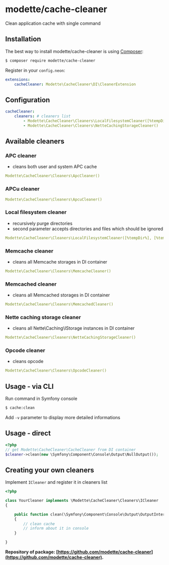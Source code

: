 # modette/cache-cleaner

Clean application cache with single command

## Installation

The best way to install modette/cache-cleaner is using [Composer](http://getcomposer.org/):

```bash
$ composer require modette/cache-cleaner
```

Register in your `config.neon`:

```yaml
extensions:
    cacheCleaner: Modette\CacheCleaner\DI\CleanerExtension
```

## Configuration

```yaml
cacheCleaner:
    cleaners: # cleaners list
        - Modette\CacheCleaner\Cleaners\LocalFilesystemCleaner([%tempDir%])
        - Modette\CacheCleaner\Cleaners\NetteCachingStorageCleaner()
```

## Available cleaners

### APC cleaner

- cleans both user and system APC cache

```yaml
Modette\CacheCleaner\Cleaners\ApcCleaner()
```

### APCu cleaner

```yaml
Modette\CacheCleaner\Cleaners\ApcuCleaner()
```

### Local filesystem cleaner

- recursively purge directories
- second parameter accepts directories and files which should be ignored

```yaml
Modette\CacheCleaner\Cleaners\LocalFilesystemCleaner([%tempDir%], [%tempDir%/ignored/])
```

### Memcache cleaner

- cleans all Memcache storages in DI container

```yaml
Modette\CacheCleaner\Cleaners\MemcacheCleaner()
```

### Memcached cleaner

- cleans all Memcached storages in DI container

```yaml
Modette\CacheCleaner\Cleaners\MemcachedCleaner()
```

### Nette caching storage cleaner

- cleans all Nette\Caching\IStorage instances in DI container

```yaml
Modette\CacheCleaner\Cleaners\NetteCachingStorageCleaner()
```

### Opcode cleaner

- cleans opcode

```yaml
Modette\CacheCleaner\Cleaners\OpcodeCleaner()
```

## Usage - via CLI

Run command in Symfony console

```bash
$ cache:clean
```

Add `-v` parameter to display more detailed informations

## Usage - direct

```php
<?php
// get Modette\CacheCleaner\CacheCleaner from DI container
$cleaner->clean(new \Symfony\Component\Console\Output\NullOutput());
```

## Creating your own cleaners

Implement `ICleaner` and register it in cleaners list

```php
<?php

class YourCleaner implements \Modette\CacheCleaner\Cleaners\ICleaner
{

    public function clean(\Symfony\Component\Console\Output\OutputInterface $output): void
    {
        // clean cache
        // inform about it in console
    }

}

```


**Repository of package: [https://github.com/modette/cache-cleaner](https://github.com/modette/cache-cleaner).**
